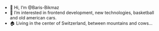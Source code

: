 - 👋 Hi, I’m @Baris-Bikmaz
- 👀 I’m interested in frontend development, new technologies, basketball and old american cars.
- 🏠 Living in the center of Switzerland, between mountains and cows...

<!---
Baris-Bikmaz/Baris-Bikmaz is a ✨ special ✨ repository because its `README.md` (this file) appears on your GitHub profile.
You can click the Preview link to take a look at your changes.
--->
